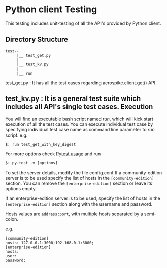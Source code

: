 Python client Testing
=========

This testing includes unit-testing of all the API's provided by Python client.

Directory Structure
-------------------

```
test--
     |__ test_get.py
     |
     |__ test_kv.py
     |
     |__ run
```

test_get.py :
    It has all the test cases regarding aerospike.client.get() API.

test_kv.py :
    It is a general test suite which includes all API's single test cases.
Execution
---------

You will find an executable bash script named _run_, which will kick start execution of all the test cases.
You can execute individual test case by specifying individual test case name as command line parameter to _run_ script.
e.g.
```
$: run test_get_with_key_digest
```
For more options check [Pytest usage] and run
```
$: py.test -v [options]
```

[Pytest usage]:http://pytest.org/latest/usage.html

To set the server details, modify the file config.conf
If a community-edition server is to be used specify the list of hosts in the `[community-edition]` section. You can remove the `[enterprise-edition]` section
or leave its options empty.

If an enterprise-edition server is to be used, specify the list of hosts in the `[enterprise-edition]` section along with the username and password.

Hosts values are `address:port`, with multiple hosts separated by a semi-colon.

e.g.
```
[community-edition]
hosts: 127.0.0.1:3000;192.168.0.1:3000;
[enterprise-edition]
hosts: 
user: 
password: 
```
